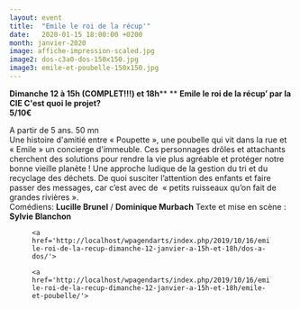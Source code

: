 ```yaml
---
layout: event
title:  "Emile le roi de la récup'"
date:   2020-01-15 18:00:00 +0200
month: janvier-2020
image: affiche-impression-scaled.jpg
image2: dos-c3a0-dos-150x150.jpg
image3: emile-et-poubelle-150x150.jpg
---
```


**[
](http://localhost/wpagendarts/wp-content/uploads/2019/10/visuel-emile.jpg)Dimanche 12 à 15h (COMPLET!!!) et 18h****  ** <b>Emile le roi de la récup’ par la CIE </b><b>C'est quoi le projet?<br /> </b>**5/10€**

A partir de 5 ans. 50 mn<br /> Une histoire d'amitié entre « Poupette », une poubelle qui vit dans la rue et « Emile » un concierge d'immeuble. Ces personnages drôles et attachants cherchent des solutions pour rendre la vie plus agréable et protéger notre bonne vieille planète ! Une approche ludique de la gestion du tri et du recyclage des déchets. De quoi susciter l’attention des enfants et faire passer des messages, car c’est avec de  « petits ruisseaux qu’on fait de grandes rivières ».<br /> Comédiens: **Lucille Brunel** / **Dominique Murbach** Texte et mise en scène : **Sylvie Blanchon**

<div id='gallery-12' class='gallery galleryid-7139 gallery-columns-3 gallery-size-thumbnail'>
  <figure class='gallery-item'> 
  
  <div class='gallery-icon portrait'>

    <a href='http://localhost/wpagendarts/index.php/2019/10/16/emile-le-roi-de-la-recup-dimanche-12-janvier-a-15h-et-18h/dos-a-dos/'>
</a>  </div></figure><figure class='gallery-item'> 
  
  <div class='gallery-icon landscape'>

    <a href='http://localhost/wpagendarts/index.php/2019/10/16/emile-le-roi-de-la-recup-dimanche-12-janvier-a-15h-et-18h/emile-et-poubelle/'>
</a>  </div></figure>
</div>